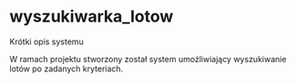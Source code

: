 # wyszukiwarka_lotow
Krótki opis systemu

W ramach projektu stworzony został system umożliwiający wyszukiwanie lotów po zadanych kryteriach.
